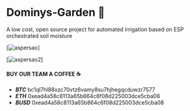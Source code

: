 ﻿# Dominys-Garden 🌿
 A low cost, open source project for automated irrigation based on ESP orchestrated soil moisture
 
 [![aspersao]( https://blog.broto.com.br/wp-content/uploads/2022/03/irrigacao-por-aspersao.jpeg)]
 
 [![aspersao2]( https://www.cptcursospresenciais.com.br/blog/wp-content/uploads/2020/03/Tipos-de-irriga%C3%A7%C3%A3o-artigo.jpg)]


####  BUY OUR TEAM A COFFEE ☕ 
 - ***BTC*** bc1ql7hl88xzc70vtz6vamy8su7hjhegqcduwzr7577
- ***ETH*** 0xead4a58c8113a65b864c6f08d225003dce5cba08
- ***BUSD*** 0xead4a58c8113a65b864c6f08d225003dce5cba08
